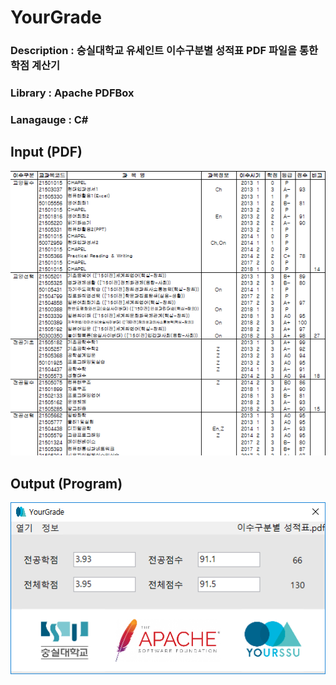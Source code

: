 # YourGrade
### Description : 숭실대학교 유세인트 이수구분별 성적표 PDF 파일을 통한 학점 계산기
### Library : Apache PDFBox
### Lanagauge : C#

## Input (PDF)
![pdf_example](./YourGrade/pdf_example.PNG)

## Output (Program)
![output_example](./YourGrade/output_example.PNG)
